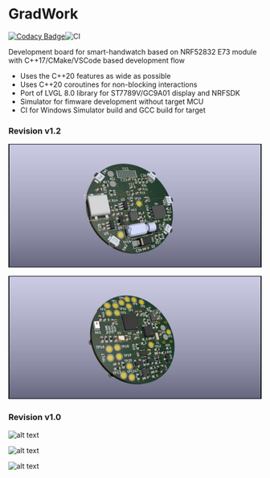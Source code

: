 # GradWork
[![Codacy Badge](https://api.codacy.com/project/badge/Grade/08c0d7971b704b748f2d73a1324b52d2)](https://www.codacy.com/manual/kornienko-vr/GradWork?utm_source=github.com&amp;utm_medium=referral&amp;utm_content=ValentiWorkLearning/GradWork&amp;utm_campaign=Badge_Grade)![CI](https://github.com/ValentiWorkLearning/GradWork/workflows/CI/badge.svg?branch=dev%2Fdevelop)

Development board for smart-handwatch based on NRF52832 E73 module with C++17/CMake/VSCode based development flow

* Uses the C++20 features as wide as possible
* Uses С++20 coroutines for non-blocking interactions
* Port of LVGL 8.0 library for ST7789V/GC9A01 display and NRFSDK
* Simulator for fimware development without target MCU
* CI for Windows Simulator build and GCC build for target

### Revision v1.2
![alt text](https://github.com/ValentiWorkLearning/GradWork/blob/master/Images/v1.2/WatchBorad-top.jpg "Revision v1.2")

![alt text](https://github.com/ValentiWorkLearning/GradWork/blob/master/Images/v1.2/WatchBorad-Bottom.jpg "Revision v1.2")

### Revision v1.0
![alt text](https://github.com/ValentiWorkLearning/GradWork/blob/master/Images/v1.1/photo_2020-04-12_14-58-51.jpg "Revision v1.0")

![alt text](https://github.com/ValentiWorkLearning/GradWork/blob/master/Images/v1.1/photo_2020-04-12_14-58-50.jpg "Revision v1.0")

![alt text](https://github.com/ValentiWorkLearning/GradWork/blob/master/Images/v1.1/photo_2020-04-12_14-58-47.jpg "Revision v1.0")
